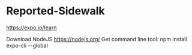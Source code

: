 # Reported-Sidewalk

https://expo.io/learn

Download NodeJS https://nodejs.org/
Get command line tool: npm install expo-cli --global
